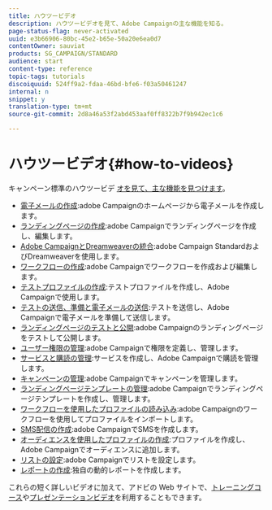```yaml
---
title: ハウツービデオ
description: ハウツービデオを見て、Adobe Campaignの主な機能を知る。
page-status-flag: never-activated
uuid: e3b66906-80bc-45e2-b65e-50a20e6ea0d7
contentOwner: sauviat
products: SG_CAMPAIGN/STANDARD
audience: start
content-type: reference
topic-tags: tutorials
discoiquuid: 524ff9a2-fdaa-46bd-bfe6-f03a50461247
internal: n
snippet: y
translation-type: tm+mt
source-git-commit: 2d8a46a53f2abd453aaf0ff8322b7f9b942ec1c6

---
```



# ハウツービデオ{#how-to-videos}

キャンペーン標準のハウツービデ [オを見て、主な機能を見つけます](https://docs.adobe.com/content/help/en/campaign-learn/campaign-standard-tutorials/overview.html)。

* [電子メールの作成](https://video.tv.adobe.com/v/23721?captions=jpn):adobe Campaignのホームページから電子メールを作成します。
* [ランディングページの作成](https://video.tv.adobe.com/v/24093?captions=jpn):adobe Campaignでランディングページを作成し、編集します。
* [Adobe CampaignとDreamweaverの統合](https://video.tv.adobe.com/v/23121?captions=jpn):adobe Campaign StandardおよびDreamweaverを使用します。
* [ワークフローの作成](https://video.tv.adobe.com/v/23937?captions=jpn):adobe Campaignでワークフローを作成および編集します。
* [テストプロファイルの作成](https://video.tv.adobe.com/v/24094?captions=jpn):テストプロファイルを作成し、Adobe Campaignで使用します。
* [テストの送信、準備と電子メールの送信](https://video.tv.adobe.com/v/24013/?captions=jpn):テストを送信し、Adobe Campaignで電子メールを準備して送信します。
* [ランディングページのテストと公開](https://video.tv.adobe.com/v/24092?captions=jpn):adobe Campaignのランディングページをテストして公開します。
* [ユーザー権限の管理](https://video.tv.adobe.com/v/24671?captions=jpn):adobe Campaignで権限を定義し、管理します。
* [サービスと購読の管理](https://video.tv.adobe.com/v/24673?captions=jpn):サービスを作成し、Adobe Campaignで購読を管理します。
* [キャンペーンの管理](https://video.tv.adobe.com/v/24672?captions=jpn):adobe Campaignでキャンペーンを管理します。
* [ランディングページテンプレートの管理](https://video.tv.adobe.com/v/25200?captions=jpn):adobe Campaignでランディングページテンプレートを作成し、管理します。
* [ワークフローを使用したプロファイルの読み込み](https://video.tv.adobe.com/v/24993?captions=jpn):adobe Campaignのワークフローを使用してプロファイルをインポートします。
* [SMS配信の作成](https://video.tv.adobe.com/v/25265?captions=jpn):adobe CampaignでSMSを作成します。
* [オーディエンスを使用したプロファイルの作成](https://video.tv.adobe.com/v/18463?captions=jpn):プロファイルを作成し、Adobe Campaignでオーディエンスに追加します。
* [リストの設定](https://video.tv.adobe.com/v/25288?captions=jpn):adobe Campaignでリストを設定します。
* [レポートの作成](https://video.tv.adobe.com/v/25264?captions=jpn):独自の動的レポートを作成します。

これらの短く詳しいビデオに加えて、アドビの Web サイトで、[トレーニングコース](https://training.adobe.com/training/courses.html)や[プレゼンテーションビデオ](http://www.adobe.com/training/video.html)を利用することもできます。
